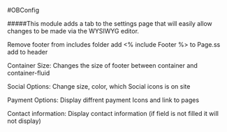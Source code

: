 #OBConfig

#####This module adds a tab to the settings page that will easily allow changes to be made via the WYSIWYG editor.

Remove footer from includes folder
add <% include Footer %> to Page.ss
add <link rel="stylesheet" href="OBConfig/fonts/footerstyle.css"> to header

Container Size: Changes the size of footer between container and container-fluid

Social Options: Change size, color, which Social icons is on site

Payment Options: Display diffrent payment Icons and link to pages

Contact information: Display contact information (if field is not filled it will not display)
